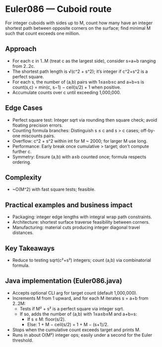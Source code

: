 # Euler086 — Cuboid route

For integer cuboids with sides up to M, count how many have an integer shortest path between opposite corners on the surface; find minimal M such that count exceeds one million.

## Approach

- For each c in 1..M (treat c as the largest side), consider s=a+b ranging from 2..2c.
- The shortest path length is √(c^2 + s^2); it’s integer if c^2+s^2 is a perfect square.
- For each s, the number of (a,b) pairs with 1≤a≤b≤c and a+b=s is count(s,c) = min(c, s−1) − ceil(s/2) + 1 when positive.
- Accumulate counts over c until exceeding 1,000,000.

## Edge Cases
- Perfect square test: Integer sqrt via rounding then square check; avoid floating precision errors.
- Counting formula branches: Distinguish s ≤ c and s > c cases; off-by-one miscounts pairs.
- Overflow: c^2 + s^2 within int for M ~ 2000; for larger M use long.
- Performance: Early break once cumulative > target; don’t compute further c.
- Symmetry: Ensure (a,b) with a≤b counted once; formula respects ordering.

## Complexity
- ~O(M^2) with fast square tests; feasible.

## Practical examples and business impact
- Packaging: integer edge lengths with integral wrap path constraints.
- Architecture: shortest surface traverse feasibility between corners.
- Manufacturing: material cuts producing integer diagonal travel distances.

## Key Takeaways
- Reduce to testing sqrt(c²+s²) integers; count (a,b) via combinatorial formula.

## Java implementation (Euler086.java)
- Accepts optional CLI arg for target count (default 1,000,000).
- Increments M from 1 upward, and for each M iterates s = a+b from 2..2M:
	- Tests if M² + s² is a perfect square via integer sqrt.
	- If so, adds the number of (a,b) with 1≤a≤b≤M and a+b=s:
		- If s ≤ M: floor(s/2).
		- Else: 1 + M − ceil(s/2) = 1 + M − (s+1)/2.
- Stops when the cumulative count exceeds target and prints M.
- Runs in about O(M²) integer ops; easily under a second for the Euler threshold.
